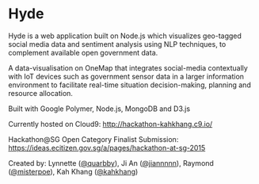 # Hyde
Hyde is a web application built on Node.js which visualizes geo-tagged social media data and sentiment analysis using NLP techniques, to complement available open government data.

A data-visualisation on OneMap that integrates social-media contextually with IoT devices such as government sensor 
data in a larger information environment to facilitate real-time situation decision-making, planning and resource allocation.

Built with Google Polymer, Node.js, MongoDB and D3.js

Currently hosted on Cloud9: 
http://hackathon-kahkhang.c9.io/

Hackathon@SG Open Category Finalist Submission: https://ideas.ecitizen.gov.sg/a/pages/hackathon-at-sg-2015

Created by: Lynnette ([@quarbby](https://github.com/quarbby)), Ji An ([@jiannnnn](https://github.com/jiannnnn)), Raymond ([@misterpoe](https://github.com/misterpoe)), Kah Khang ([@kahkhang](https://github.com/kahkhang))
